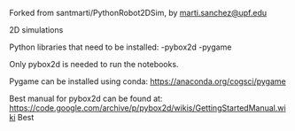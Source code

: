 Forked from  santmarti/PythonRobot2DSim, by marti.sanchez@upf.edu

2D simulations

Python libraries that need to be installed:
-pybox2d
-pygame

Only pybox2d is needed to run the notebooks.

Pygame can be installed using conda:
https://anaconda.org/cogsci/pygame

Best manual for pybox2d can be found at:
https://code.google.com/archive/p/pybox2d/wikis/GettingStartedManual.wiki
Best 
